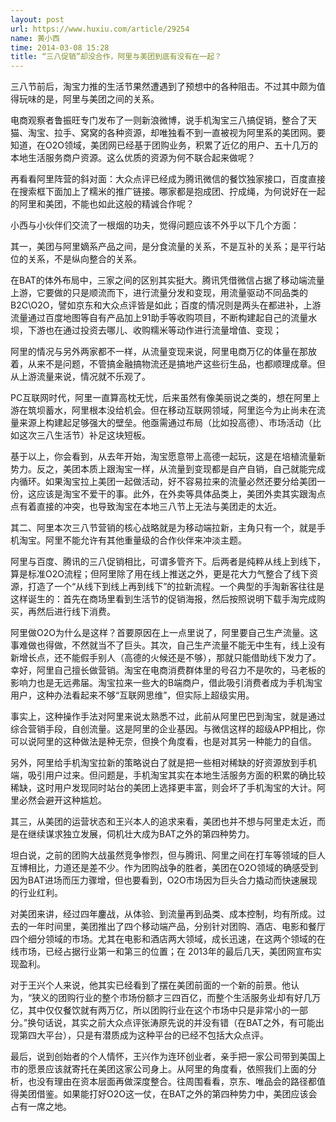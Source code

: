 ```yaml
---
layout: post
url: https://www.huxiu.com/article/29254
name: 黄小西
time: 2014-03-08 15:28
title: “三八促销”却没合作，阿里与美团到底有没有在一起？
---
```

三八节前后，淘宝力推的生活节果然遭遇到了预想中的各种阻击。不过其中颇为值得玩味的是，阿里与美团之间的关系。

电商观察者鲁振旺专门发布了一则新浪微博，说手机淘宝三八搞促销，整合了天猫、淘宝、拉手、窝窝的各种资源，却唯独看不到一直被视为阿里系的美团网。要知道，在O2O领域，美团网已经基于团购业务，积累了近亿的用户、五十几万的本地生活服务商户资源。这么优质的资源为何不联合起来做呢？

再看看阿里阵营的斜对面：大众点评已经成为腾讯微信的餐饮独家接口，百度直接在搜索框下面加上了糯米的推广链接。哪家都是抱成团、拧成绳，为何说好在一起的阿里和美团，不能也如此这般的精诚合作呢？

小西与小伙伴们交流了一根烟的功夫，觉得问题应该不外乎以下几个方面：

其一，美团与阿里嫡系产品之间，是分食流量的关系，不是互补的关系；是平行站位的关系，不是纵向整合的关系。

在BAT的体外布局中，三家之间的区别其实挺大。腾讯凭借微信占据了移动端流量上游，它要做的只是顺流而下，进行流量分发和变现，用流量驱动不同品类的B2C\O2O，譬如京东和大众点评皆是如此；百度的情况则是两头在都进补，上游流量通过百度地图等自有产品加上91助手等收购项目，不断构建起自己的流量水坝，下游也在通过投资去哪儿、收购糯米等动作进行流量增值、变现；

阿里的情况与另外两家都不一样，从流量变现来说，阿里电商万亿的体量在那放着，从来不是问题，不管搞金融搞物流还是搞地产这些衍生品，也都顺理成章。但从上游流量来说，情况就不乐观了。

PC互联网时代，阿里一直算高枕无忧，后来虽然有像美丽说之类的，想在阿里上游在筑坝蓄水，阿里根本没给机会。但在移动互联网领域，阿里迄今为止尚未在流量来源上构建起足够强大的壁垒。他亟需通过布局（比如投高德）、市场活动（比如这次三八生活节）补足这块短板。

基于以上，你会看到，从去年开始，淘宝愿意带上高德一起玩，这是在培植流量新势力。反之，美团本质上跟淘宝一样，从流量到变现都是自产自销，自己就能完成内循环。如果淘宝拉上美团一起做活动，好不容易拉来的流量必然还要分给美团一份，这应该是淘宝不爱干的事。此外，在外卖等具体品类上，美团外卖其实跟淘点点有着直接的冲突，也导致淘宝在本地三八节上无法与美团走的太近。

其二、阿里本次三八节营销的核心战略就是为移动端拉新，主角只有一个，就是手机淘宝。阿里不能允许有其他重量级的合作伙伴来冲淡主题。

阿里与百度、腾讯的三八促销相比，可谓多管齐下。后两者是纯粹从线上到线下，算是标准O2O流程；但阿里除了用在线上推送之外，更是花大力气整合了线下资源，打造了一个“从线下到线上再到线下”的拉新流程。一个典型的手淘新客往往是这样诞生的：首先在商场里看到生活节的促销海报，然后按照说明下载手淘完成购买，再然后进行线下消费。

阿里做O2O为什么是这样？首要原因在上一点里说了，阿里要自己生产流量。这事难做也得做，不然就当不了巨头。其次，自己生产流量不能无中生有，线上没有新增长点，还不能假手别人（高德的火候还是不够），那就只能借助线下发力了。幸好，阿里自己擅长做营销。淘宝在电商消费群体里的号召力不是吹的，马老板的影响力也是无远弗届。淘宝拉来一些大的B端商户，借此吸引消费者成为手机淘宝用户，这种办法看起来不够“互联网思维”，但实际上超级实用。

事实上，这种操作手法对阿里来说太熟悉不过，此前从阿里巴巴到淘宝，就是通过综合营销手段，自创流量。这是阿里的企业基因。与微信这样的超级APP相比，你可以说阿里的这种做法是种无奈，但换个角度看，也是对其另一种能力的自信。

另外，阿里给手机淘宝拉新的策略说白了就是把一些相对稀缺的好资源放到手机端，吸引用户过来。但问题是，手机淘宝其实在本地生活服务方面的积累的确比较稀缺，这时用户发现同时站台的美团上选择更丰富，则会坏了手机淘宝的大计。阿里必然会避开这种尴尬。

其三，从美团的运营状态和王兴本人的追求来看，美团也并不想与阿里走太近，而是在继续谋求独立发展，伺机壮大成为BAT之外的第四种势力。

坦白说，之前的团购大战虽然竞争惨烈，但与腾讯、阿里之间在打车等领域的巨人互博相比，力道还是差不少。作为团购战争的胜者，美团在O2O领域的确感受到因为BAT进场而压力骤增，但也要看到，O2O市场因为巨头合力撬动而快速展现的行业红利。

对美团来讲，经过四年鏖战，从体验、到流量再到品类、成本控制，均有所成。过去的一年时间里，美团推出了四个移动端产品，分别针对团购、酒店、电影和餐厅四个细分领域的市场。尤其在电影和酒店两大领域，成长迅速，在这两个领域的在线市场，已经占据行业第一和第三的位置；在 2013年的最后几天，美团网宣布实现盈利。

对于王兴个人来说，他其实已经看到了摆在美团前面的一个新的前景。他认为，“狭义的团购行业的整个市场份额才三四百亿，而整个生活服务业却有好几万亿，其中仅仅餐饮就有两万亿，所以团购行业在这个市场中只是非常小的一部分。”换句话说，其实之前大众点评张涛原先说的并没有错（在BAT之外，有可能出现第四大平台），只是有潜质成为这种平台的已经不包括大众点评。

最后，说到创始者的个人情怀，王兴作为连环创业者，亲手把一家公司带到美国上市的愿景应该就寄托在美团这家公司身上。从阿里的角度看，依照我们上面的分析，也没有理由在资本层面再做深度整合。往周围看看，京东、唯品会的路径都值得美团借鉴。如果能打好O2O这一仗，在BAT之外的第四种势力中，美团应该会占有一席之地。

